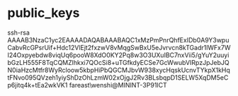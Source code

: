 # public_keys
ssh-rsa AAAAB3NzaC1yc2EAAAADAQABAAABAQC1xMzPmPnrQhfExIDb0A9Y3wpuCabvRcGPsrUif+Hdc12VlEjt2fxzwV8vMqgSwBxU5eJvrvcn8kTGadr1lWFx7WI24Oxpyebdw8viqUq6pooW8XdO0KY2Pq8w3O3UXuIBC7nxVii5/gYuY2uuyibGzLH555F8TqCQMZlhkxi7QOcSi8+uTGfkdyECSe7GcWwubVIRpzJpJebJQN0iaHzcMtfr8WyRcloow5kbpHiPbQGCMJbvW938xycHqskUcnvTYkpX1kHqtFNvo095QVzeh1yiyShDzOhLzmW02xOjgJ2Rv3BLsbqpD1SELW5XqDM5eCp6jitq4k+tEa2wkVK1 fareast\wenshi@MININT-3P91ICT
